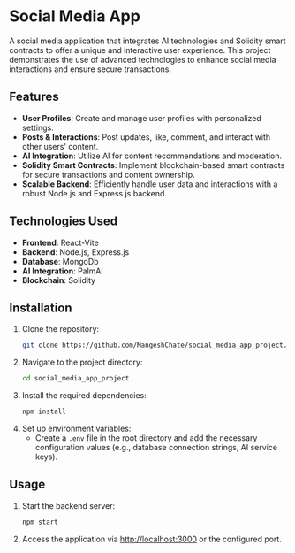 

# Social Media App

A social media application that integrates AI technologies and Solidity smart contracts to offer a unique and interactive user experience. This project demonstrates the use of advanced technologies to enhance social media interactions and ensure secure transactions.

## Features

- **User Profiles**: Create and manage user profiles with personalized settings.
- **Posts & Interactions**: Post updates, like, comment, and interact with other users' content.
- **AI Integration**: Utilize AI for content recommendations and moderation.
- **Solidity Smart Contracts**: Implement blockchain-based smart contracts for secure transactions and content ownership.
- **Scalable Backend**: Efficiently handle user data and interactions with a robust Node.js and Express.js backend.

## Technologies Used

- **Frontend**: React-Vite
- **Backend**: Node.js, Express.js
- **Database**: MongoDb
- **AI Integration**: PalmAi
- **Blockchain**: Solidity


## Installation

1. Clone the repository:
   ```bash
   git clone https://github.com/MangeshChate/social_media_app_project.git
   ```
2. Navigate to the project directory:
   ```bash
   cd social_media_app_project
   ```
3. Install the required dependencies:
   ```bash
   npm install
   ```
4. Set up environment variables:
   - Create a `.env` file in the root directory and add the necessary configuration values (e.g., database connection strings, AI service keys).

## Usage

1. Start the backend server:
   ```bash
   npm start
   ```
2. Access the application via [http://localhost:3000](http://localhost:3000) or the configured port.



